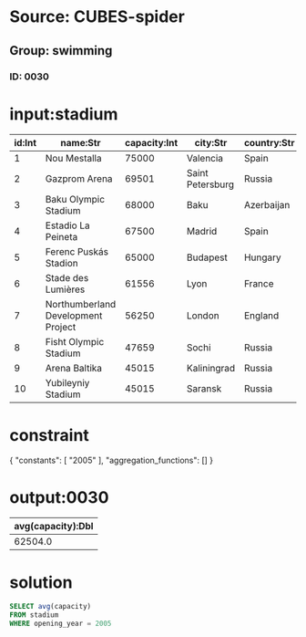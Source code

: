 # Source: CUBES-spider
## Group: swimming
### ID: 0030

# input:stadium

| id:Int | name:Str | capacity:Int | city:Str | country:Str | opening_year:Int |
|---|---|---|---|---|---|
| 1 | Nou Mestalla | 75000 | Valencia | Spain | 2004 |
| 2 | Gazprom Arena | 69501 | Saint Petersburg | Russia | 2005 |
| 3 | Baku Olympic Stadium | 68000 | Baku | Azerbaijan | 2005 |
| 4 | Estadio La Peineta | 67500 | Madrid | Spain | 2005 |
| 5 | Ferenc Puskás Stadion | 65000 | Budapest | Hungary | 2006 |
| 6 | Stade des Lumières | 61556 | Lyon | France | 2004 |
| 7 | Northumberland Development Project | 56250 | London | England | 2006 |
| 8 | Fisht Olympic Stadium | 47659 | Sochi | Russia | 2004 |
| 9 | Arena Baltika | 45015 | Kaliningrad | Russia | 2007 |
| 10 | Yubileyniy Stadium | 45015 | Saransk | Russia | 2005 |

# constraint

{
  "constants": [
    "2005"
  ],
  "aggregation_functions": []
}

# output:0030

| avg(capacity):Dbl |
|---|
| 62504.0 |

# solution

```sql
SELECT avg(capacity)
FROM stadium
WHERE opening_year = 2005
```
